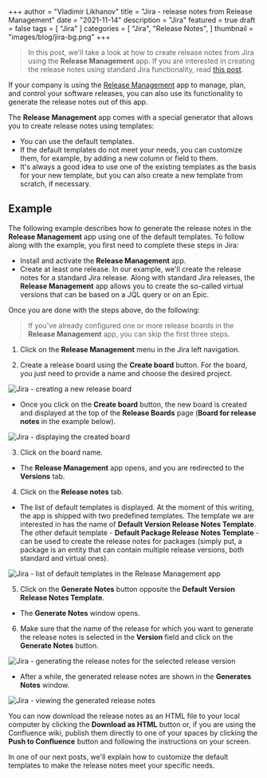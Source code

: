 +++
author = "Vladimir Likhanov"
title = "Jira - release notes from Release Management"
date = "2021-11-14"
description = "Jira"
featured = true
draft = false
tags = [
    "Jira"
]
categories = [
    "Jira",
    "Release Notes",
]
thumbnail = "images/blog/jira-bg.png"
+++

> In this post, we'll take a look at how to create release notes from Jira using the **Release Management**
app. If you are interested in creating the release notes using standard Jira functionality, read
[this post](/post/jira-creating-release-notes/).

If your company is using the [Release Management](https://marketplace.atlassian.com/apps/1221946/release-management-roadmap-jira-cloud?tab=overview&hosting=cloud)
app to manage, plan, and control your software releases, you can also use its functionality to generate the release notes out of this app.

The **Release Management** app comes with a special generator that allows you to create release notes using templates:

* You can use the default templates.
* If the default templates do not meet your needs, you can customize them, for example, by adding a new column or field to them.
* It's always a good idea to use one of the existing templates as the basis for your new template, but you can also create a new template from scratch, if necessary.

## Example

The following example describes how to generate the release notes in the **Release Management** app using one of the default templates. To follow along with the
example, you first need to complete these steps in Jira:

* Install and activate the **Release Management** app.
* Create at least one release. In our example, we'll create the release notes for a standard Jira release. Along with standard Jira releases, the **Release Management** app
allows you to create the so-called virtual versions that can be based on a JQL query or on an Epic.

Once you are done with the steps above, do the following:

> If you've already configured one or more release boards in the **Release Management** app, you can skip the first three steps.

1. Click on the **Release Management** menu in the Jira left navigation.

2. Create a release board using the **Create board** button. For the board, you just need to provide a name and choose the desired project.

![Jira - creating a new release board](/images/blog/jira/jira-creating-release-board.png)

* Once you click on the **Create board** button, the new board is created and displayed at the top of the **Release Boards** page (**Board for release notes**
in the example below).

![Jira - displaying the created board](/images/blog/jira/jira-displaying-created-board.png)

3. Click on the board name.

* The **Release Management** app opens, and you are redirected to the **Versions** tab.

4. Click on the **Release notes** tab.

* The list of default templates is displayed. At the moment of this writing, the app is shipped with two predefined templates. The template we are interested in
has the name of **Default Version Release Notes Template**. The other default template - **Default Package Release Notes Template** - can be used to create the
release notes for packages (simply put, a package is an entity that can contain multiple release versions, both standard and virtual ones).

![Jira - list of default templates in the Release Management app](/images/blog/jira/jira-default-templates.png)

5. Click on the **Generate Notes** button opposite the **Default Version Release Notes Template**.

* The **Generate Notes** window opens.

6. Make sure that the name of the release for which you want to generate the release notes is selected in the
**Version** field and click on the **Generate Notes** button.

![Jira - generating the release notes for the selected release version](/images/blog/jira/jira-generating-release-notes.png)

* After a while, the generated release notes are shown in the **Generates Notes** window.

![Jira - viewing the generated release notes](/images/blog/jira/jira-viewing-generated-release-notes.png)

You can now download the release notes as an HTML file to your local computer by clicking the **Download as HTML** button or, if
you are using the Confluence wiki, publish them directly to one of your spaces by clicking the **Push to Confluence** button and following
the instructions on your screen.

In one of our next posts, we'll explain how to customize the default templates to make the release notes meet your
specific needs.